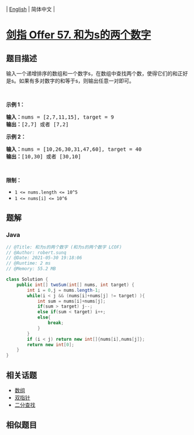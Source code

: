 
| [English](README_EN.md) | 简体中文 |

# [剑指 Offer 57. 和为s的两个数字](https://leetcode.cn//problems/he-wei-sde-liang-ge-shu-zi-lcof/)

## 题目描述

<p>输入一个递增排序的数组和一个数字s，在数组中查找两个数，使得它们的和正好是s。如果有多对数字的和等于s，则输出任意一对即可。</p>

<p>&nbsp;</p>

<p><strong>示例 1：</strong></p>

<pre><strong>输入：</strong>nums = [2,7,11,15], target = 9
<strong>输出：</strong>[2,7] 或者 [7,2]
</pre>

<p><strong>示例 2：</strong></p>

<pre><strong>输入：</strong>nums = [10,26,30,31,47,60], target = 40
<strong>输出：</strong>[10,30] 或者 [30,10]
</pre>

<p>&nbsp;</p>

<p><strong>限制：</strong></p>

<ul>
	<li><code>1 &lt;= nums.length &lt;= 10^5</code></li>
	<li><code>1 &lt;= nums[i]&nbsp;&lt;= 10^6</code></li>
</ul>


## 题解


### Java

```Java
// @Title: 和为s的两个数字 (和为s的两个数字 LCOF)
// @Author: robert.sunq
// @Date: 2021-05-30 19:18:06
// @Runtime: 2 ms
// @Memory: 55.2 MB

class Solution {
    public int[] twoSum(int[] nums, int target) {
        int i = 0,j = nums.length-1;
        while(i < j && (nums[i]+nums[j] != target) ){
            int sum = nums[i]+nums[j];
            if(sum > target) j--;
            else if(sum < target) i++;
            else{
                break;
            }
        }
        if (i < j) return new int[]{nums[i],nums[j]};
        return new int[0];
    }
}
```



## 相关话题

- [数组](https://leetcode.cn//tag/array)
- [双指针](https://leetcode.cn//tag/two-pointers)
- [二分查找](https://leetcode.cn//tag/binary-search)

## 相似题目



